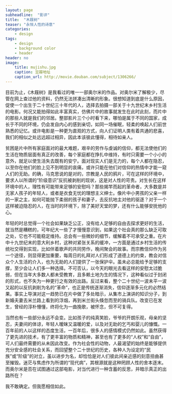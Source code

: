 ```yaml
---
layout: page
subheadline:  "影评"
title:  "木屐树"
teaser: "永恒人性的诗意"
categories:
    - design
tags:
    - design
    - background color
    - header
header: no
image:
    title: mujishu.jpg
    caption: 豆瓣地址
    caption_url: http://movie.douban.com/subject/1306266/
---
```

目前为止，《木屐树》是我看过的唯一一部奥尔米的作品。对奥尔米了解极少，尽管在网上查过他的资料，仍然无法拼凑出清晰的形象。很想知道到底是什么原因，促使一个出生于二十世纪三十年代的人，选择去拍摄一部关于十九世纪末乡村生活的电影。何况又能拍得如此丰富真实，仿佛片中的故事就发生在此时此刻，而片中的那些人就是我们的邻居。整部影片三个小时看下来，哪怕是属于不同的国家，成长于不同的环境，仍会发自内心的感到亲切，如同一场催眠，轻柔的唤起人们前世熟悉的记忆。或许电影是一种更为直观的方式，向人们证明人类有着共通的悲喜，我们的相似之处远远超过相异，因此本该彼此懂得，相待如亲人。
   
贫困是片中所有家庭面对的最大难题，艰辛的劳作与虔诚的信仰，都无法使他们的生活在物质层面有真正的改善，每个家庭都在挣扎中维持，有时只需要一个小小的意外，就足以使生活失去既有的安宁。面对现实人们是无力的，每个人都在隐忍，以至你在他们的脸上见不到明显的哀痛，或许只能在他们对信仰的热情中才能一窥人们的无助。的确，马克思说的是对的，宗教是人民的鸦片，可在这样的环境中，要求人以所谓的“阶级意识”反抗被剥削的现状，这是对人性的苛责。对生长在这样环境中的人，理性有可能带来足够的安慰吗？那些揭竿而起的革命者，大多数是并无家人孩子的年轻人，或者是衣食无忧的理想主义绅士。像片中小男孩的父亲一样的一家之主，如何可能抛下柔弱的孩子和妻子，去反抗地主对他的驱逐？对于一个这样被迫隐忍的人，在当时的环境下，除了美好天堂的梦，还有什么能够安抚他的心。
    
年轻的时总觉得一个社会如果缺乏公正，没有给人足够的自由去探求更好的生活，就当然是糟糕的，可年纪大一些了才慢慢意识到，如果这个社会真的那么缺乏可取之处，它也不可能稳定维持。总会有一些微妙的细节，缓解着不可承受之重。在片中十九世纪末的意大利乡村，这种对紧张关系的缓冲，一方面是通过乡村生活的传统社交得到实现，比如伴着歌声的共同劳作，晚间聚会的故事。而宗教信仰作为另一个途径，则显得更加重要，每周日的礼拜对人们形成了道德上的约束，教会对信众个人生活的介入，也为无助的人们提供了一张保护伞。虽未必总能给予足够的支撑，至少会让人们多一种选择。不可否认，以今天的眼光去看这样的安慰太过脆弱，但在当年大多数人都未受教育，且多赖土地为生的情况下，这种看似过于封闭的形式，也不失为一种更行之有效的出路。反过来看，整个二十世纪一波未平一波又起的以反抗剥削为名的“革命”，也正是传统逐渐消失，信仰逐渐多元化的必然结果。事实上导演对这一趋势已在片中做了多处暗示，从集市上演讲的知识分子，到新婚夫妻去米兰路上看到的浮烟，再到米兰街头倏忽而至的骑兵队。改变已在发生，曾经的淳朴懵懂，终将化为一曲挽歌，被怀念，但不可复得。

当然也有一些部分永远不会变。比如孩子的纯真笑脸，爷爷的开朗乐观，母亲的坚忍，夫妻间的体谅，年轻人暧昧又温暖的爱，以及对无助的乞丐和婴儿的慷慨。一百年前的人以这样的态度生活，一百年后，很多人的感情模式仍然如此。虽然获得了更先进的技术，有了更丰富的物质和精神，甚至也有了更多的“人权”和“自由”，可人们最终需要的从未因此改变。作为社会性的动物，人最渴望的始终是能够提供充分安全感的社会关系，而回望整个二十世纪的历史，各种人为设定的“民族”或“阶级”的对立，虽以进步为名，却恰恰是对人们彼此间亲近感的刻意扭曲甚至摧毁。迷茫与焦虑作为所谓的“现代病”，其根源就是这种罔顾人性的舍本逐末。而奥尔米是否在试图通过这部电影，对当代进行一种含蓄的反思，并暗示真正的出路所在？

我不敢确定。但我愿相信如此。